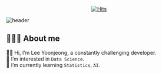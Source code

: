 <div align=center>

  [![Hits](https://hits.seeyoufarm.com/api/count/incr/badge.svg?url=https%3A%2F%2Fgithub.com%2Fyoonj98&count_bg=%2363AEE3&title_bg=%23555555&icon=&icon_color=%9FA9D8&title=%F0%9F%91%BB+hits&edge_flat=false)](https://hits.seeyoufarm.com)

</div>

![header](https://capsule-render.vercel.app/api?type=waving&height=300&section=header&text=Yoonjeong&fontSize=90&color=gradient&customColorList=0,1,3,6,10,13,14,16,18,20,21,22,25,27)

👩🏻‍💻 About me
---
👋🏻 Hi, I’m Lee Yoonjeong, a constantly challenging developer. <br>
👀 I’m interested in `Data Science`.  <br>
🌱 I’m currently learning `Statistics`, `AI`.  <br>
